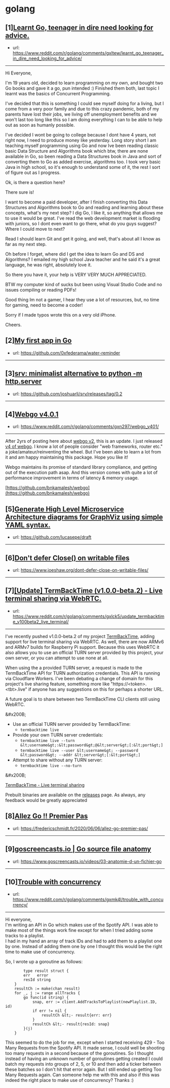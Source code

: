 # golang
## [1][Learnt Go, teenager in dire need looking for advice.](https://www.reddit.com/r/golang/comments/gxltew/learnt_go_teenager_in_dire_need_looking_for_advice/)
- url: https://www.reddit.com/r/golang/comments/gxltew/learnt_go_teenager_in_dire_need_looking_for_advice/
---
Hi Everyone,

I'm 19 years old, decided to learn programming on my own, and bought two Go books and gave it a go, pun intended :) Finished them both, last topic I learnt was the basics of Concurrent Programming.

I've decided that this is something I could see myself doing for a living, but I come from a very poor family and due to this crazy pandemic, both of my parents have lost their jobs, we living off unemployment benefits and we won't last too long like this so I am doing everything I can to be able to help out as soon as humanly possible.

I've decided I wont be going to college because I dont have 4 years, not right now, I need to produce money like yesterday.  Long story short I am teaching myself programming using Go and now Ive been reading classic basic Data Structure and Algorithms book which btw, there are none available in Go, so been
reading a Data Structures book in Java and sort of converting them to Go as added exercise, algorithms too.  I took very basic Java in high school, so it's enough to understand some of it, the rest I sort of figure out as I progress.

Ok, is there a question here?

There sure is!

I want to become a paid developer, after I finish converting this Data Structures and Algorithms book to Go and reading and learning about these concepts, what's my next step? I dig Go, I like it, so anything that allows me to use it would be great.  I've read the web development market is flooding with juniors, so I dont even want to go there, what do you guys suggest? Where I could move to next?

Read I should learn Git and get it going, and well, that's about all I know as far as my next step.

Oh before I forget, where did I get the idea to learn Go and DS and Algorithms? I emailed my high school Java teacher and he said it's a great language, he was right, absolutely love it.

So there you have it,  your help is VERY VERY MUCH APPRECIATED.

BTW my computer kind of sucks but been using Visual Studio Code and no issues compiling or reading PDFs!  

Good thing Im not a gamer, I hear they use a lot of resources, but, no time for gaming, need to become a coder!

Sorry if I made typos wrote this on a very old iPhone.

Cheers.
## [2][My first app in Go](https://www.reddit.com/r/golang/comments/gxoe5k/my_first_app_in_go/)
- url: https://github.com/0xfederama/water-reminder
---

## [3][srv: minimalist alternative to python -m http.server](https://www.reddit.com/r/golang/comments/gxjkjy/srv_minimalist_alternative_to_python_m_httpserver/)
- url: https://github.com/joshuarli/srv/releases/tag/0.2
---

## [4][Webgo v4.0.1](https://www.reddit.com/r/golang/comments/gxn297/webgo_v401/)
- url: https://www.reddit.com/r/golang/comments/gxn297/webgo_v401/
---
After 2yrs of posting here about [webgo v2](https://www.reddit.com/r/golang/comments/898zt8/webgo_v2_a_micro_web_framework/), this is an update. I just released [v4 of webgo](https://github.com/bnkamalesh/webgo). I know a lot of people consider "web frameworks, router etc." a joke/amateur/reinventing the wheel. But I've been able to learn a lot from it and am happy maintaining this package. Hope you like it!

Webgo maintains its promise of standard library compliance, and getting out of the execution path asap. And this version comes with quite a lot of performance improvement in terms of latency &amp; memory usage.

[https://github.com/bnkamalesh/webgo](https://github.com/bnkamalesh/webgo)
## [5][Generate High Level Microservice Architecture diagrams for GraphViz using simple YAML syntax.](https://www.reddit.com/r/golang/comments/gx7syh/generate_high_level_microservice_architecture/)
- url: https://github.com/lucasepe/draft
---

## [6][Don't defer Close() on writable files](https://www.reddit.com/r/golang/comments/gxpf4l/dont_defer_close_on_writable_files/)
- url: https://www.joeshaw.org/dont-defer-close-on-writable-files/
---

## [7][[Update] TermBackTime (v1.0.0-beta.2) - Live terminal sharing via WebRTC.](https://www.reddit.com/r/golang/comments/gxlck5/update_termbacktime_v100beta2_live_terminal/)
- url: https://www.reddit.com/r/golang/comments/gxlck5/update_termbacktime_v100beta2_live_terminal/
---
I've recently pushed v1.0.0-beta.2 of my project [TermBackTime](https://termbackti.me/), adding support for live terminal sharing via WebRTC. As well, there are now ARMv6 and ARMv7 builds for Raspberry Pi support. Because this uses WebRTC it also allows you to use an official TURN server provided by this project, your own server, or you can attempt to use none at all.

When using the a provided TURN server, a request is made to the TermBackTime API for TURN authorization credentials. This API is running via Cloudflare Workers. I've been debating a change of domain for this project's live sharing feature, something more like "https://&lt;token&gt;.&lt;tbt&gt;.live" if anyone has any suggestions on this for perhaps a shorter URL.

A future goal is to share between two TermBackTime CLI clients still using WebRTC.

&amp;#x200B;

* Use an official TURN server provided by TermBackTime:
   * `termbacktime live`
* Provide your own TURN server credentials:
   * `termbacktime live --turn &lt;username&gt;:&lt;password&gt;@&lt;server&gt;[:&lt;port&gt;]`
   * `termbacktime live --user &lt;username&gt; --password &lt;password&gt; --addr &lt;server&gt;[:&lt;port&gt;]`
* Attempt to share without any TURN server:
   * `termbacktime live --no-turn`

&amp;#x200B;

[TermBackTime - Live terminal sharing](https://reddit.com/link/gxlck5/video/eaqr0lmi78351/player)

Prebuilt binaries are available on the [releases](https://github.com/termbacktime/termbacktime/releases) page. As always, any feedback would be greatly appreciated
## [8][Allez Go !! Premier Pas](https://www.reddit.com/r/golang/comments/gxqepb/allez_go_premier_pas/)
- url: https://fredericschmidt.fr/2020/06/06/allez-go-premier-pas/
---

## [9][goscreencasts.io | Go source file anatomy](https://www.reddit.com/r/golang/comments/gxn0do/goscreencastsio_go_source_file_anatomy/)
- url: https://www.goscreencasts.io/videos/03-anatomie-d-un-fichier-go
---

## [10][Trouble with concurrency](https://www.reddit.com/r/golang/comments/gxmk4l/trouble_with_concurrency/)
- url: https://www.reddit.com/r/golang/comments/gxmk4l/trouble_with_concurrency/
---
Hi everyone,  
I'm writing an API in Go which makes use of the Spotify API. I was able to make most of the things work fine except for when I tried adding some tracks to a playlist.  
I had in my hand an array of track IDs and had to add them to a playlist one by one. Instead of adding them one by one I thought this would be the right time to make use of concurrency.  


So, I wrote up a goroutine as follows:  

```
        type result struct {
		err   error
		resId string
	}
	resultCh := make(chan result)
	for _, j := range allTracks {
		go func(id string) {
			snap, err := client.AddTracksToPlaylist(newPlaylist.ID, id)
			if err != nil {
				resultCh &lt;- result{err: err}
			}
			resultCh &lt;- result{resId: snap}
		}(j)
	}
```

This seemed to do the job for me, except when I started receiving 429 - Too Many Requests from the Spotify API. It made sense, I could well be shooting too many requests in a second because of the goroutines. So I thought instead of having an unknown number of goroutines getting created I could batch my requests into groups of 2, 5, or 10 and then add a ticker between these batches so I don't hit that error again. But I still ended up getting Too Many Requests again.
Can someone help me with this and also if this was indeed the right place to make use of concurrency?
Thanks :)
